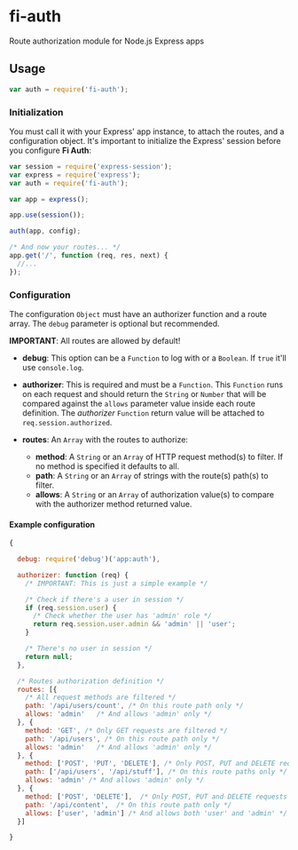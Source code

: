 # fi-auth
Route authorization module for Node.js Express apps

## Usage

```js
var auth = require('fi-auth');
```

### Initialization
You must call it with your Express' app instance, to attach the routes, and a configuration object. It's important to initialize the Express' session before you configure **Fi Auth**:

```js
var session = require('express-session');
var express = require('express');
var auth = require('fi-auth');

var app = express();

app.use(session());

auth(app, config);

/* And now your routes... */
app.get('/', function (req, res, next) {
  //...
});
```

### Configuration
The configuration `Object` must have an authorizer function and a route array. The `debug` parameter is optional but recommended.

**IMPORTANT**: All routes are allowed by default!

- **debug**: This option can be a `Function` to log with or a `Boolean`. If `true` it'll use `console.log`.

- **authorizer**: This is required and must be a `Function`. This `Function` runs on each request and should return the `String` or `Number` that will be compared against the `allows` parameter value inside each route definition. The *authorizer* `Function` return value will be attached to `req.session.authorized`.

- **routes**: An `Array` with the routes to authorize:
  - **method**: A `String` or an `Array` of HTTP request method(s) to filter. If no method is specified it defaults to all.
  - **path**: A `String` or an `Array` of strings with the route(s) path(s) to filter.
  - **allows**: A `String` or an `Array` of authorization value(s) to compare with the authorizer method returned value.

#### Example configuration
```js
{

  debug: require('debug')('app:auth'),

  authorizer: function (req) {
    /* IMPORTANT: This is just a simple example */

    /* Check if there's a user in session */
    if (req.session.user) {
      /* Check whether the user has 'admin' role */
      return req.session.user.admin && 'admin' || 'user';
    }

    /* There's no user in session */
    return null;
  },

  /* Routes authorization definition */
  routes: [{
    /* All request methods are filtered */
    path: '/api/users/count', /* On this route path only */
    allows: 'admin'   /* And allows 'admin' only */
  }, {
    method: 'GET', /* Only GET requests are filtered */
    path: '/api/users', /* On this route path only */
    allows: 'admin'   /* And allows 'admin' only */
  }, {
    method: ['POST', 'PUT', 'DELETE'], /* Only POST, PUT and DELETE requests are filtered */
    path: ['/api/users', '/api/stuff'], /* On this route paths only */
    allows: 'admin' /* And allows 'admin' only */
  }, {
    method: ['POST', 'DELETE'],  /* Only POST, PUT and DELETE requests are filtered */
    path: '/api/content',  /* On this route path only */
    allows: ['user', 'admin'] /* And allows both 'user' and 'admin' */
  }]

}
```
